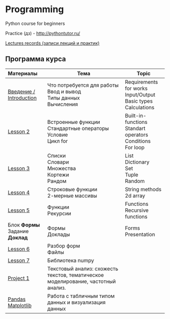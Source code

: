 # Programming
Python course for beginners

Practice (дз) - http://pythontutor.ru/

[Lectures records (записи лекций и практик)](https://disk.yandex.ru/d/-Ks8dCs_sTsGkw)

<h2>Программа курса</h2>
<table class="table table-bordered table-fixed"><thead><tr><th style="text-align: left;">Материалы</th><th>Тема</th><th>Topic</th></tr></thead><tbody><tr><td style="text-align: left;"><a href="https://colab.research.google.com/drive/1Y_rmBpWFvF7QCRzSm3tCkDBklJnFOfIw?usp=sharing" rel="nofollow">Введение / Introduction</a></td><td>Что потребуется для работы<br>Ввод и вывод<br>Типы данных<br>Вычисления</td><td>Requirements for works<br>Input/Output<br>Basic types<br>Calculations</td></tr><tr><td style="text-align: left;"><a href="https://colab.research.google.com/drive/17IuUuDU9gZDylEiPJcddcIChWK1dstyT?usp=sharing" target="_blank" rel="nofollow">Lesson 2</a></td><td>Встроенные функции<br>Стандартные операторы<br>Условие<br>Цикл for</td><td>Built-in-functions<br>Standart operators<br>Conditions<br>For loop</td></tr><tr><td style="text-align: left;"><a href="https://colab.research.google.com/drive/1I845i65UkhTl6nHz7xcpQQ1EUgDtZ8uq?usp=sharing" target="_blank" rel="nofollow">Lesson 3</a></td><td>Списки<br>Словари<br>Множества<br>Кортежи<br>Рандом</td><td>List<br>Dictionary<br>Set<br>Tuple<br>Random</td></tr><tr><td style="text-align: left;"><a href="https://colab.research.google.com/drive/1oQl2jFyMpaTMYgXG-gff3i4QO01GBBEG?usp=sharing" target="_blank" rel="nofollow">Lesson 4</a></td><td>Строковые функции<br>2-мерные массивы</td><td>String methods<br>2d array</td></tr><tr><td style="text-align: left;"><a href="https://colab.research.google.com/drive/1p5Tw6aKljCi9ZsTPDrsASRI3-76EvMwP?usp=sharing" target="_blank" rel="nofollow">Lesson 5</a></td><td>Функции<br>Рекурсии</td><td>Functions<br>Recursive functions</td></tr><tr><td style="text-align: left;">Блок <b>Формы</b><br>Задание <b>Доклад</b></td><td>Формы<br>Доклады</td><td>Forms<br>Presentation</td></tr><tr><td style="text-align: left;"> <a href="https://colab.research.google.com/drive/1aQ0ZlC3tUzmeTvu5REqn4gjhB7pa9nMi?usp=sharing" target="_blank" rel="nofollow">Lesson 6</a> <br></td><td>Разбор форм<br>Файлы</td><td></td></tr><tr><td style="text-align: left;"> <a href="https://colab.research.google.com/github/cs231n/cs231n.github.io/blob/master/python-colab.ipynb" target="_blank" rel="nofollow">Lesson 7</a> </td><td>Библиотека numpy</td><td></td></tr><tr><td style="text-align: left;"> <a href="https://colab.research.google.com/drive/1pvkRRVURK8m7JWi8dt2A8dwQVOd6UOHD?usp=sharing" target="_blank" rel="nofollow">Project 1</a> </td><td>Текстовый анализ: схожесть текстов, тематическое моделирование, частотный анализ.<br></td><td></td></tr><tr><td style="text-align: left;"> <a href="https://colab.research.google.com/drive/1E6Iqdy0iumta6M1tkLHWKvEK3L9B8Tsq?usp=sharing" target="_blank" rel="nofollow">Pandas</a><br> <a href="https://colab.research.google.com/drive/1ZV9pBGyOKHd_Zkd_-XsC0RXgcUoYaj6E?usp=sharing" target="_blank" rel="nofollow">Matplotlib</a> <br> </td><td>Работа с табличным типом данных и визуализация данных</td><td></td></tr></tbody></table>
